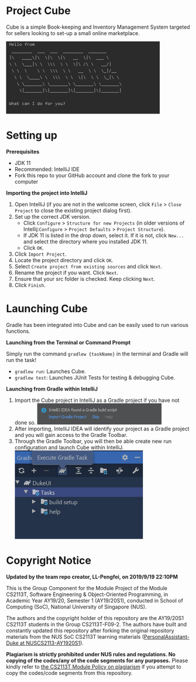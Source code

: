 # Project Cube

Cube is a simple Book-keeping and Inventory Management System targeted for sellers looking to set-up a small online marketplace.

![Cube](docs/images/Ui.png)

# Setting up

**Prerequisites**

* JDK 11
* Recommended: IntelliJ IDE
* Fork this repo to your GitHub account and clone the fork to your computer

**Importing the project into IntelliJ**

1. Open IntelliJ (if you are not in the welcome screen, click `File` > `Close Project` to close the existing project dialog first).
1. Set up the correct JDK version.
   * Click `Configure` > `Structure for new Projects` (in older versions of Intellij:`Configure` > `Project Defaults` > `Project Structure`).
   * If JDK 11 is listed in the drop down, select it. If it is not, click `New...` and select the directory where you installed JDK 11.
   * Click `OK`.
1. Click `Import Project`.
1. Locate the project directory and click `OK`.
1. Select `Create project from existing sources` and click `Next`.
1. Rename the project if you want. Click `Next`.
1. Ensure that your src folder is checked. Keep clicking `Next`.
1. Click `Finish`.

# Launching Cube

Gradle has been integrated into Cube and can be easily used to run various functions.

**Launching from the Terminal or Command Prompt**

Simply run the command `gradlew {taskName}` in the terminal and Gradle will run the task!
* `gradlew run`: Launches Cube.
* `gradlew test`: Launches JUnit Tests for testing & debugging Cube.

**Launching from Gradle within IntelliJ**

1. Import the Cube project in IntelliJ as a Gradle project if you have not done so.
![Gradle Import](docs/images/GradleImportIntelliJ.png)
1. After importing, IntelliJ IDEA will identify your project as a Gradle project and you will gain access to the Gradle Toolbar.
1. Through the Gradle Toolbar, you will then be able create new run configuration and launch Cube within IntelliJ.
![Gradle Run](docs/images/GradleRunIntelliJ.png)

# Copyright Notice 

**Updated by the team repo creator, LL-Pengfei, on 2019/9/19 22:10PM**

This is the Group Component for the Module Project of the Module CS2113T, Software Engineering & Object-Oriented Programming, in Academic Year AY19/20, Semester 1 (AY19/20S1), conducted in School of Computing (SoC), National University of Singapore (NUS).

The authors and the copyright holder of this repository are the AY19/20S1 CS2113T students in the Group CS2113T-F09-2. The authors have built and constantly updated this repository after forking the original repository materials from the NUS SoC CS2113T learning materials ([PersonalAssistant-Duke at NUSCS2113-AY1920S1](https://github.com/nusCS2113-AY1920S1/PersonalAssistant-Duke)).

**Plagiarism is strictly prohibited under NUS rules and regulations. No copying of the codes/any of the code segments for any purposes.** Please kindly refer to [the CS2113T Module Policy on plagiarism](https://nuscs2113-ay1920s1.github.io/website/admin/appendixB-policies.html#policy-on-plagiarism) if you attempt to copy the codes/code segments from this repository.
